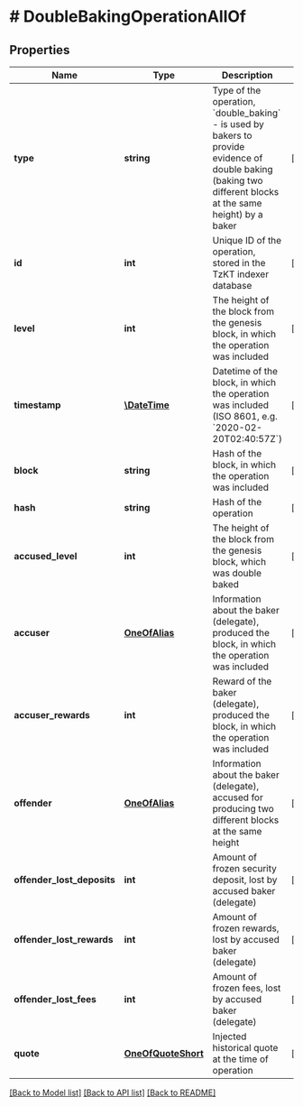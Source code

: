# # DoubleBakingOperationAllOf

## Properties

Name | Type | Description | Notes
------------ | ------------- | ------------- | -------------
**type** | **string** | Type of the operation, &#x60;double_baking&#x60; - is used by bakers to provide evidence of double baking (baking two different blocks at the same height) by a baker | [optional]
**id** | **int** | Unique ID of the operation, stored in the TzKT indexer database | [optional]
**level** | **int** | The height of the block from the genesis block, in which the operation was included | [optional]
**timestamp** | [**\DateTime**](\DateTime.md) | Datetime of the block, in which the operation was included (ISO 8601, e.g. &#x60;2020-02-20T02:40:57Z&#x60;) | [optional]
**block** | **string** | Hash of the block, in which the operation was included | [optional]
**hash** | **string** | Hash of the operation | [optional]
**accused_level** | **int** | The height of the block from the genesis block, which was double baked | [optional]
**accuser** | [**OneOfAlias**](OneOfAlias.md) | Information about the baker (delegate), produced the block, in which the operation was included | [optional]
**accuser_rewards** | **int** | Reward of the baker (delegate), produced the block, in which the operation was included | [optional]
**offender** | [**OneOfAlias**](OneOfAlias.md) | Information about the baker (delegate), accused for producing two different blocks at the same height | [optional]
**offender_lost_deposits** | **int** | Amount of frozen security deposit, lost by accused baker (delegate) | [optional]
**offender_lost_rewards** | **int** | Amount of frozen rewards, lost by accused baker (delegate) | [optional]
**offender_lost_fees** | **int** | Amount of frozen fees, lost by accused baker (delegate) | [optional]
**quote** | [**OneOfQuoteShort**](OneOfQuoteShort.md) | Injected historical quote at the time of operation | [optional]

[[Back to Model list]](../../README.md#models) [[Back to API list]](../../README.md#endpoints) [[Back to README]](../../README.md)
